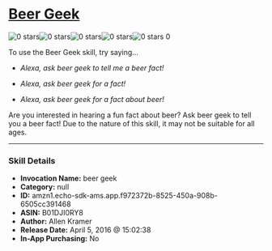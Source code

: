 # [Beer Geek](http://alexa.amazon.com/#skills/amzn1.echo-sdk-ams.app.f972372b-8525-450a-908b-6505cc391468)
![0 stars](../../images/ic_star_border_black_18dp_1x.png)![0 stars](../../images/ic_star_border_black_18dp_1x.png)![0 stars](../../images/ic_star_border_black_18dp_1x.png)![0 stars](../../images/ic_star_border_black_18dp_1x.png)![0 stars](../../images/ic_star_border_black_18dp_1x.png) 0

To use the Beer Geek skill, try saying...

* *Alexa, ask beer geek to tell me a beer fact!*

* *Alexa, ask beer geek for a fact!*

* *Alexa, ask beer geek for a fact about beer!*

Are you interested in hearing a fun fact about beer? Ask beer geek to tell you a beer fact!  Due to the nature of this skill, it may not be suitable for all ages.

***

### Skill Details

* **Invocation Name:** beer geek
* **Category:** null
* **ID:** amzn1.echo-sdk-ams.app.f972372b-8525-450a-908b-6505cc391468
* **ASIN:** B01DJI0RY8
* **Author:** Allen Kramer
* **Release Date:** April 5, 2016 @ 15:02:38
* **In-App Purchasing:** No
